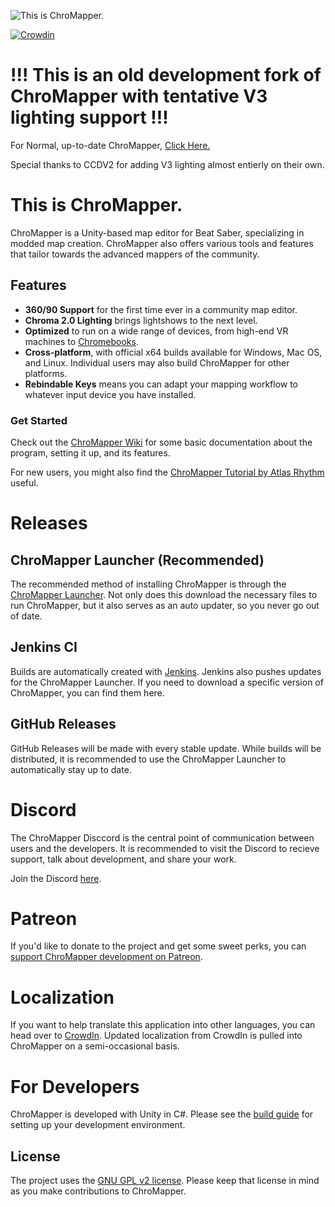 ﻿![This is ChroMapper.](https://i.imgur.com/nQ7caC2.png)

[![Crowdin](https://badges.crowdin.net/chromapper/localized.svg)](https://crowdin.com/project/chromapper)

# !!! This is an old development fork of ChroMapper with tentative V3 lighting support !!!
For Normal, up-to-date ChroMapper, [Click Here.](https://github.com/Caeden117/ChroMapper)

Special thanks to CCDV2 for adding V3 lighting almost entierly on their own.

# This is ChroMapper.
ChroMapper is a Unity-based map editor for Beat Saber, specializing in modded map creation. ChroMapper also offers various tools and features that tailor towards the advanced mappers of the community.

## Features
- **360/90 Support** for the first time ever in a community map editor.
- **Chroma 2.0 Lighting** brings lightshows to the next level.
- **Optimized** to run on a wide range of devices, from high-end VR machines to [Chromebooks](https://cdn.discordapp.com/attachments/702231982335197264/892184054147993640/20210927_190030.jpg).
- **Cross-platform**, with official x64 builds available for Windows, Mac OS, and Linux. Individual users may also build ChroMapper for other platforms.
- **Rebindable Keys** means you can adapt your mapping workflow to whatever input device you have installed.

### Get Started
Check out the [ChroMapper Wiki](https://chromapper.atlassian.net/wiki/spaces/UG/overview) for some basic documentation about the program, setting it up, and its features.

For new users, you might also find the [ChroMapper Tutorial by Atlas Rhythm](https://youtu.be/6SixwKR43Zg) useful.

# Releases

## ChroMapper Launcher (Recommended)
The recommended method of installing ChroMapper is through the [ChroMapper Launcher](https://cm.topc.at/dl). Not only does this download the necessary files to run ChroMapper, but it also serves as an auto updater, so you never go out of date.

## Jenkins CI
Builds are automatically created with [Jenkins](https://jenkins.kirkstall.top-cat.me/view/All/job/ChroMapper/). Jenkins also pushes updates for the ChroMapper Launcher. If you need to download a specific version of ChroMapper, you can find them here.

## GitHub Releases
GitHub Releases will be made with every stable update. While builds will be distributed, it is recommended to use the ChroMapper Launcher to automatically stay up to date.

# Discord
The ChroMapper Disccord is the central point of communication between users and the developers. It is recommended to visit the Discord to recieve support, talk about development, and share your work.

Join the Discord [here](https://discord.gg/YmEt9EZ8pw).

# Patreon
If you'd like to donate to the project and get some sweet perks, you can [support ChroMapper development on Patreon](https://www.patreon.com/Caeden117).

# Localization
If you want to help translate this application into other languages, you can head over to [CrowdIn](https://crwd.in/chromapper). Updated localization from CrowdIn is pulled into ChroMapper on a semi-occasional basis.

# For Developers
ChroMapper is developed with Unity in C#. Please see the [build guide](BUILD.md) for setting up your development environment.

## License
The project uses the [GNU GPL v2 license](https://github.com/Caeden117/ChroMapper/blob/master/LICENSE). Please keep that license in mind as you make contributions to ChroMapper.
